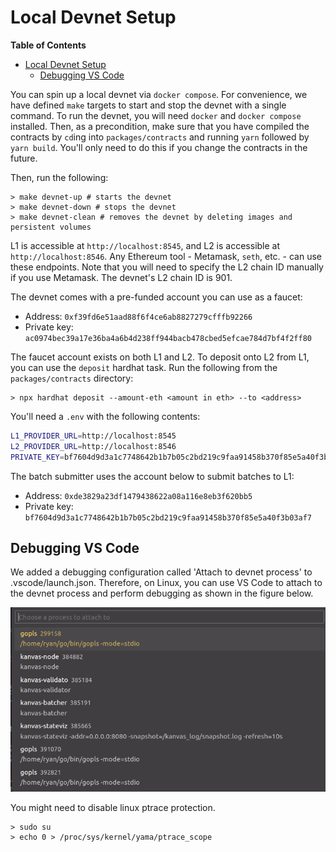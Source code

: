 <!-- DOCTOC SKIP -->
# Local Devnet Setup

<!-- START doctoc generated TOC please keep comment here to allow auto update -->
<!-- DON'T EDIT THIS SECTION, INSTEAD RE-RUN doctoc TO UPDATE -->
**Table of Contents**

- [Local Devnet Setup](#local-devnet-setup)
  - [Debugging VS Code](#debugging-vs-code)

<!-- END doctoc generated TOC please keep comment here to allow auto update -->

You can spin up a local devnet via `docker compose`.
For convenience, we have defined `make` targets to start and stop the devnet with a single command.
To run the devnet, you will need `docker` and `docker compose` installed.
Then, as a precondition, make sure that you have compiled the contracts by `cd`ing into `packages/contracts`
and running `yarn` followed by `yarn build`. You'll only need to do this if you change the contracts in the future.

Then, run the following:

```shell
> make devnet-up # starts the devnet
> make devnet-down # stops the devnet
> make devnet-clean # removes the devnet by deleting images and persistent volumes
```

L1 is accessible at `http://localhost:8545`, and L2 is accessible at `http://localhost:8546`.
Any Ethereum tool - Metamask, `seth`, etc. - can use these endpoints.
Note that you will need to specify the L2 chain ID manually if you use Metamask. The devnet's L2 chain ID is 901.

The devnet comes with a pre-funded account you can use as a faucet:

- Address: `0xf39fd6e51aad88f6f4ce6ab8827279cfffb92266`
- Private key: `ac0974bec39a17e36ba4a6b4d238ff944bacb478cbed5efcae784d7bf4f2ff80`

The faucet account exists on both L1 and L2. To deposit onto L2 from L1, you can use the `deposit` hardhat task.
Run the following from the `packages/contracts` directory:

```shell
> npx hardhat deposit --amount-eth <amount in eth> --to <address>
````

You'll need a `.env` with the following contents:

```bash
L1_PROVIDER_URL=http://localhost:8545
L2_PROVIDER_URL=http://localhost:8546
PRIVATE_KEY=bf7604d9d3a1c7748642b1b7b05c2bd219c9faa91458b370f85e5a40f3b03af7
```

The batch submitter uses the account below to submit batches to L1:

- Address: `0xde3829a23df1479438622a08a116e8eb3f620bb5`
- Private key: `bf7604d9d3a1c7748642b1b7b05c2bd219c9faa91458b370f85e5a40f3b03af7`

## Debugging VS Code

We added a debugging configuration called 'Attach to devnet process' to .vscode/launch.json. Therefore, on Linux, you
can use VS Code to attach to the devnet process and perform debugging as shown in the figure below.

![vscode_debug](../asset/../assets/vscode_debug.png)

You might need to disable linux ptrace protection.

```shell
> sudo su
> echo 0 > /proc/sys/kernel/yama/ptrace_scope
```
